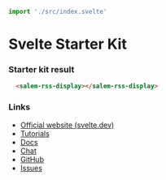 ```js script
import './src/index.svelte'
```

# Svelte Starter Kit

### Starter kit result

```html preview-story
  <salem-rss-display></salem-rss-display>
```

### Links

- [Official website (svelte.dev)](https://svelte.dev)
- [Tutorials](https://svelte.dev/tutorial/basics)
- [Docs](https://svelte.dev/docs)
- [Chat](https://svelte.dev/chat)
- [GitHub](https://github.com/sveltejs/svelte)
- [Issues](https://github.com/sveltejs/svelte/issues)

